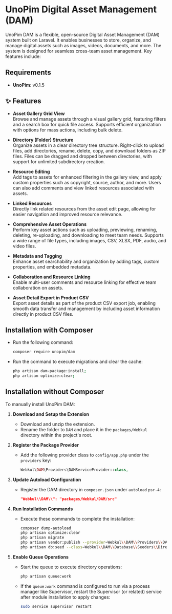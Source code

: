# UnoPim Digital Asset Management (DAM)

UnoPim DAM is a flexible, open-source Digital Asset Management (DAM) system built on Laravel. It enables businesses to store, organize, and manage digital assets such as images, videos, documents, and more. The system is designed for seamless cross-team asset management. Key features include:

## Requirements
- **UnoPim**: v0.1.5

## ✨ Features

- **Asset Gallery Grid View**  
  Browse and manage assets through a visual gallery grid, featuring filters and a search box for quick file access. Supports efficient organization with options for mass actions, including bulk delete.

- **Directory (Folder) Structure**  
  Organize assets in a clear directory tree structure. Right-click to upload files, add directories, rename, delete, copy, and download folders as ZIP files. Files can be dragged and dropped between directories, with support for unlimited subdirectory creation.

- **Resource Editing**  
  Add tags to assets for enhanced filtering in the gallery view, and apply custom properties such as copyright, source, author, and more. Users can also add comments and view linked resources associated with assets.

- **Linked Resources**  
  Directly link related resources from the asset edit page, allowing for easier navigation and improved resource relevance.

- **Comprehensive Asset Operations**  
  Perform key asset actions such as uploading, previewing, renaming, deleting, re-uploading, and downloading to meet team needs. Supports a wide range of file types, including images, CSV, XLSX, PDF, audio, and video files.

- **Metadata and Tagging**  
  Enhance asset searchability and organization by adding tags, custom properties, and embedded metadata.

- **Collaboration and Resource Linking**  
  Enable multi-user comments and resource linking for effective team collaboration on assets.

- **Asset Detail Export in Product CSV**  
  Export asset details as part of the product CSV export job, enabling smooth data transfer and management by including asset information directly in product CSV files.

## Installation with Composer

- Run the following command:
   ```bash
   composer require unopim/dam
   ```

- Run the command to execute migrations and clear the cache:
   ```bash
   php artisan dam-package:install;
   php artisan optimize:clear;
   ```

## Installation without Composer

To manually install UnoPim DAM:

1. **Download and Setup the Extension**  
   - Download and unzip the extension.
   - Rename the folder to `DAM` and place it in the `packages/Webkul` directory within the project's root.

2. **Register the Package Provider**  
   - Add the following provider class to `config/app.php` under the `providers` key:
     ```php
     Webkul\DAM\Providers\DAMServiceProvider::class,
     ```

3. **Update Autoload Configuration**  
   - Register the DAM directory in `composer.json` under `autoload` `psr-4`:
     ```json
     "Webkul\\DAM\\": "packages/Webkul/DAM/src"
     ```

4. **Run Installation Commands**  
   - Execute these commands to complete the installation:
     ```bash
     composer dump-autoload
     php artisan optimize:clear
     php artisan migrate
     php artisan vendor:publish --provider=Webkul\\DAM\\Providers\\DAMServiceProvider
     php artisan db:seed --class=Webkul\\DAM\\Database\\Seeders\\DirectoryTableSeeder
     ```

5. **Enable Queue Operations**  
   - Start the queue to execute directory operations:
     ```bash
     php artisan queue:work
     ```
   - If the `queue:work` command is configured to run via a process manager like Supervisor, restart the Supervisor (or related) service after module installation to apply changes:
     ```bash
     sudo service supervisor restart
     ```

